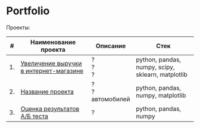 # Portfolio

Проекты:

| #    | Наименование проекта                | Описание                                                     | Стек                                                         |
| ---- | ------------------------------------------------------------ | ------------------------------------------------------------ | ------------------------------------------------------------ |
| 1.   | [Увеличение выручки в интернет-магазине](https://github.com/purpoffler/Portfolio/blob/main/Revenue%20increase/README.md) | ? <br/>? <br/>? | python, pandas, numpy, scipy, sklearn, matplotlib       |
| 2.   | [Название проекта](Ссылка) | ? <br/>? <br/>автомобилей | python, pandas, numpy, matplotlib |
| 3.   | [Оценка результатов А/Б теста](https://github.com/purpoffler/Portfolio/tree/main/AB%20test) | ?            | python, pandas, numpy |

